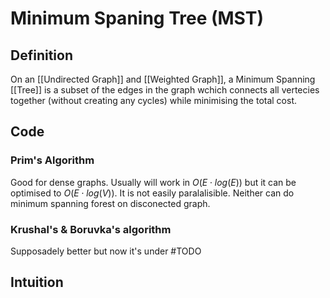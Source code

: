 # Minimum Spaning Tree (MST)
## Definition
On an [[Undirected Graph]] and [[Weighted Graph]], a Minimum Spanning [[Tree]] is a subset of the edges in the graph wchich connects all vertecies together (without creating any cycles) while minimising the total cost.

## Code
### Prim's Algorithm
Good for dense graphs. Usually will work in $O(E\cdot log(E))$ but it can be optimised to $O(E\cdot log(V))$.
It is not easily paralalisible. Neither can do minimum spanning forest on disconected graph.

### Krushal's & Boruvka's algorithm
Supposadely better but now it's under #TODO 

## Intuition
